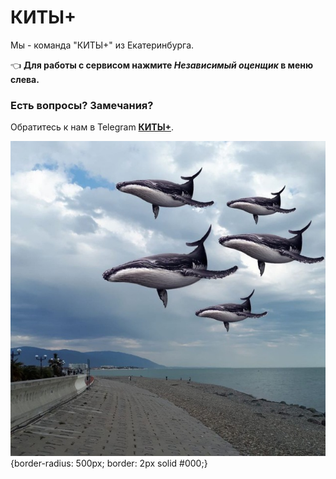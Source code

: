 # **КИТЫ+**


Мы - команда "КИТЫ+" из Екатеринбурга.


👈 **Для работы с сервисом нажмите _Независимый оценщик_ в меню слева.**

### Есть вопросы? Замечания?
Обратитесь к нам в Telegram [**КИТЫ+**]().


![КИТЫ+](.\our-photos\WHALES+.jfif){border-radius: 500px; border: 2px solid #000;}